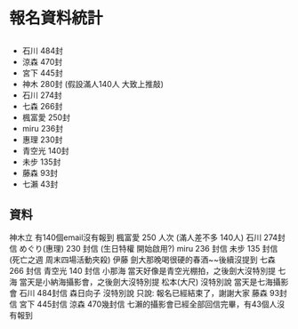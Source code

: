 # 報名資料統計

##

* 石川   484封
* 涼森   470封
* 宮下   445封
* 神木   280封 (假設滿人140人 大致上推敲)
* 石川   274封 
* 七森   266封
* 楓富愛 250封
* miru   236封
* 惠理   230封
* 青空光 140封
* 未步   135封
* 藤森    93封
* 七瀨   43封
## 資料

 神木立 有140個email沒有報到
 楓富愛 250 人次 (滿人差不多 140人)
 石川 274封信 
 めぐり(惠理) 230 封信  (生日特權 開始啟用?)
 miru 236 封信
 未步 135 封信 (死亡之週 周末四場活動夾殺)
 伊藤 劍大那晚喝很硬的春酒~~後續沒提到
 七森 266 封信
 青空光 140 封信
 小那海 當天好像是青空光棚拍，之後劍大沒特別提
 七海 當天是小納海攝影會，之後劍大沒特別提
 松本(大尺) 沒特別說 當天是七海攝影會 
 石川 484封信
 森日向子 沒特別說 只說: 報名已經結束了，謝謝大家
 藤森 93封信
 宮下 445封信
 涼森 470幾封信
七瀨的攝影會已經全部回信完畢，有43個人沒有報到
